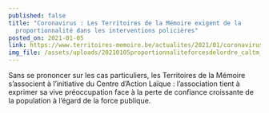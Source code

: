 ```yaml
---
published: false
title: "Coronavirus : Les Territoires de la Mémoire exigent de la
  proportionnalité dans les interventions policières"
posted_on: 2021-01-05
link: https://www.territoires-memoire.be/actualites/2021/01/coronavirus-les-territoires-de-la-memoire-exigent-de-la-proportionnalite-dans-les-interventions-policieres/
img_file: /assets/uploads/20210105proportionnaliteforcesdelordre_caltm_adaptnb.jpg
---
```

Sans se prononcer sur les cas particuliers, les Territoires de la Mémoire s’associent à l’initiative du Centre d’Action Laïque : l’association tient à exprimer sa vive préoccupation face à la perte de confiance croissante de la population à l’égard de la force publique.